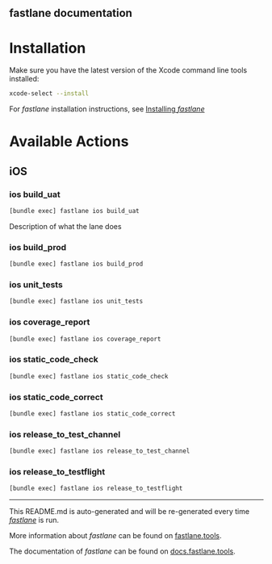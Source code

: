 fastlane documentation
----

# Installation

Make sure you have the latest version of the Xcode command line tools installed:

```sh
xcode-select --install
```

For _fastlane_ installation instructions, see [Installing _fastlane_](https://docs.fastlane.tools/#installing-fastlane)

# Available Actions

## iOS

### ios build_uat

```sh
[bundle exec] fastlane ios build_uat
```

Description of what the lane does

### ios build_prod

```sh
[bundle exec] fastlane ios build_prod
```



### ios unit_tests

```sh
[bundle exec] fastlane ios unit_tests
```



### ios coverage_report

```sh
[bundle exec] fastlane ios coverage_report
```



### ios static_code_check

```sh
[bundle exec] fastlane ios static_code_check
```



### ios static_code_correct

```sh
[bundle exec] fastlane ios static_code_correct
```



### ios release_to_test_channel

```sh
[bundle exec] fastlane ios release_to_test_channel
```



### ios release_to_testflight

```sh
[bundle exec] fastlane ios release_to_testflight
```



----

This README.md is auto-generated and will be re-generated every time [_fastlane_](https://fastlane.tools) is run.

More information about _fastlane_ can be found on [fastlane.tools](https://fastlane.tools).

The documentation of _fastlane_ can be found on [docs.fastlane.tools](https://docs.fastlane.tools).
